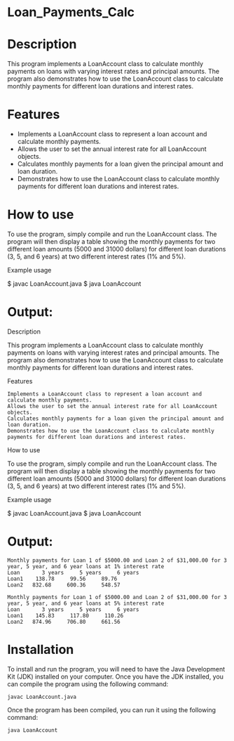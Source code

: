 # Loan_Payments_Calc

# Description

This program implements a LoanAccount class to calculate monthly payments on loans with varying interest rates and principal amounts. The program also demonstrates how to use the LoanAccount class to calculate monthly payments for different loan durations and interest rates.

# Features

* Implements a LoanAccount class to represent a loan account and calculate monthly payments.
* Allows the user to set the annual interest rate for all LoanAccount objects.
* Calculates monthly payments for a loan given the principal amount and loan duration.
* Demonstrates how to use the LoanAccount class to calculate monthly payments for different loan durations and interest rates.

# How to use

To use the program, simply compile and run the LoanAccount class. The program will then display a table showing the monthly payments for two different loan amounts (5000 and 31000 dollars) for different loan durations (3, 5, and 6 years) at two different interest rates (1% and 5%).

Example usage

  $ javac LoanAccount.java
  $ java LoanAccount

# Output:
Description

This program implements a LoanAccount class to calculate monthly payments on loans with varying interest rates and principal amounts. The program also demonstrates how to use the LoanAccount class to calculate monthly payments for different loan durations and interest rates.

Features

    Implements a LoanAccount class to represent a loan account and calculate monthly payments.
    Allows the user to set the annual interest rate for all LoanAccount objects.
    Calculates monthly payments for a loan given the principal amount and loan duration.
    Demonstrates how to use the LoanAccount class to calculate monthly payments for different loan durations and interest rates.

How to use

To use the program, simply compile and run the LoanAccount class. The program will then display a table showing the monthly payments for two different loan amounts (5000 and 31000 dollars) for different loan durations (3, 5, and 6 years) at two different interest rates (1% and 5%).

Example usage

$ javac LoanAccount.java
$ java LoanAccount

# Output:

    Monthly payments for Loan 1 of $5000.00 and Loan 2 of $31,000.00 for 3 year, 5 year, and 6 year loans at 1% interest rate
    Loan       3 years     5 years     6 years
    Loan1    138.78     99.56     89.76
    Loan2   832.68     600.36     548.57
    
    Monthly payments for Loan 1 of $5000.00 and Loan 2 of $31,000.00 for 3 year, 5 year, and 6 year loans at 5% interest rate
    Loan       3 years     5 years     6 years
    Loan1    145.83     117.80     110.26
    Loan2   874.96     706.80     661.56

# Installation

To install and run the program, you will need to have the Java Development Kit (JDK) installed on your computer. Once you have the JDK installed, you can compile the program using the following command:

    javac LoanAccount.java

Once the program has been compiled, you can run it using the following command:

    java LoanAccount

